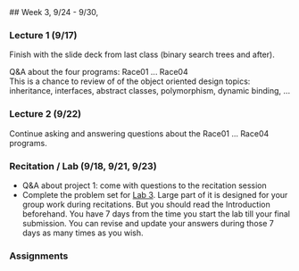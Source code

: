<div class="week">

<div class="week_heading" markdown="1">
## Week 3, 9/24 - 9/30,
</div>

<div class="column_materials"  markdown="1">

### Lecture 1 (9/17)

Finish with the slide deck from last class (binary search trees and after).

Q&amp;A about the four programs: Race01 ... Race04  <br>
This is a chance to review of of the object oriented design topics: inheritance, interfaces, abstract classes, polymorphism, dynamic binding, ...


### Lecture 2 (9/22)

Continue asking and answering questions about the Race01 ... Race04 programs.

### Recitation / Lab (9/18, 9/21, 9/23)

- Q&A about project 1: come with questions to the recitation session
- Complete the problem set for [Lab 3](labs/lab3). Large part of it is designed for your group work during recitations. But you should read the Introduction beforehand.
  You have 7 days from the time you start the lab till your final submission. You can revise and update your answers during those 7 days as many times as you wish.

</div>

<div class="column_assign"  markdown="1">

### Assignments

</div>
</div>
